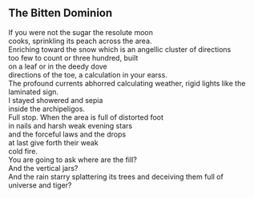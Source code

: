 The Bitten Dominion
-------------------
If you were not the sugar the resolute moon  
cooks, sprinkling its peach across the area.  
Enriching toward the snow which is an angellic cluster of directions  
too few to count or three hundred, built  
on a leaf or in the deedy dove  
directions of the toe, a calculation in your earss.  
The profound currents abhorred calculating weather, rigid lights like the laminated sign.  
I stayed showered and sepia  
inside the archipeligos.  
Full stop. When the area is full of distorted foot  
in nails and harsh weak evening stars  
and the forceful laws and the drops  
at last give forth their weak  
cold fire.  
You are going to ask where are the fill?  
And the vertical jars?  
And the rain starry splattering its trees and deceiving them full of  
universe and tiger?  
